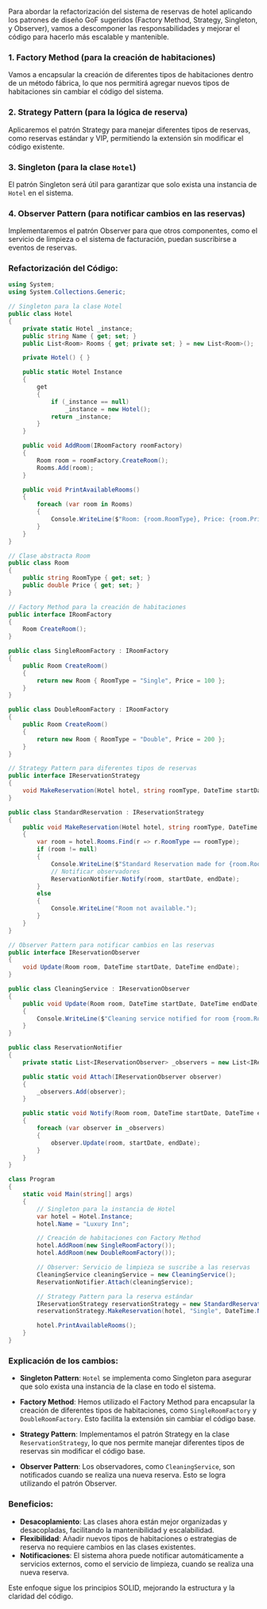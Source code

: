 Para abordar la refactorización del sistema de reservas de hotel aplicando los patrones de diseño GoF sugeridos (Factory Method, Strategy, Singleton, y Observer), vamos a descomponer las responsabilidades y mejorar el código para hacerlo más escalable y mantenible.

### 1. **Factory Method** (para la creación de habitaciones)
Vamos a encapsular la creación de diferentes tipos de habitaciones dentro de un método fábrica, lo que nos permitirá agregar nuevos tipos de habitaciones sin cambiar el código del sistema.

### 2. **Strategy Pattern** (para la lógica de reserva)
Aplicaremos el patrón Strategy para manejar diferentes tipos de reservas, como reservas estándar y VIP, permitiendo la extensión sin modificar el código existente.

### 3. **Singleton** (para la clase `Hotel`)
El patrón Singleton será útil para garantizar que solo exista una instancia de `Hotel` en el sistema.

### 4. **Observer Pattern** (para notificar cambios en las reservas)
Implementaremos el patrón Observer para que otros componentes, como el servicio de limpieza o el sistema de facturación, puedan suscribirse a eventos de reservas.

### Refactorización del Código:

```csharp
using System;
using System.Collections.Generic;

// Singleton para la clase Hotel
public class Hotel
{
    private static Hotel _instance;
    public string Name { get; set; }
    public List<Room> Rooms { get; private set; } = new List<Room>();

    private Hotel() { }

    public static Hotel Instance
    {
        get
        {
            if (_instance == null)
                _instance = new Hotel();
            return _instance;
        }
    }

    public void AddRoom(IRoomFactory roomFactory)
    {
        Room room = roomFactory.CreateRoom();
        Rooms.Add(room);
    }

    public void PrintAvailableRooms()
    {
        foreach (var room in Rooms)
        {
            Console.WriteLine($"Room: {room.RoomType}, Price: {room.Price}");
        }
    }
}

// Clase abstracta Room
public class Room
{
    public string RoomType { get; set; }
    public double Price { get; set; }
}

// Factory Method para la creación de habitaciones
public interface IRoomFactory
{
    Room CreateRoom();
}

public class SingleRoomFactory : IRoomFactory
{
    public Room CreateRoom()
    {
        return new Room { RoomType = "Single", Price = 100 };
    }
}

public class DoubleRoomFactory : IRoomFactory
{
    public Room CreateRoom()
    {
        return new Room { RoomType = "Double", Price = 200 };
    }
}

// Strategy Pattern para diferentes tipos de reservas
public interface IReservationStrategy
{
    void MakeReservation(Hotel hotel, string roomType, DateTime startDate, DateTime endDate);
}

public class StandardReservation : IReservationStrategy
{
    public void MakeReservation(Hotel hotel, string roomType, DateTime startDate, DateTime endDate)
    {
        var room = hotel.Rooms.Find(r => r.RoomType == roomType);
        if (room != null)
        {
            Console.WriteLine($"Standard Reservation made for {room.RoomType} from {startDate} to {endDate}.");
            // Notificar observadores
            ReservationNotifier.Notify(room, startDate, endDate);
        }
        else
        {
            Console.WriteLine("Room not available.");
        }
    }
}

// Observer Pattern para notificar cambios en las reservas
public interface IReservationObserver
{
    void Update(Room room, DateTime startDate, DateTime endDate);
}

public class CleaningService : IReservationObserver
{
    public void Update(Room room, DateTime startDate, DateTime endDate)
    {
        Console.WriteLine($"Cleaning service notified for room {room.RoomType} reservation from {startDate} to {endDate}.");
    }
}

public class ReservationNotifier
{
    private static List<IReservationObserver> _observers = new List<IReservationObserver>();

    public static void Attach(IReservationObserver observer)
    {
        _observers.Add(observer);
    }

    public static void Notify(Room room, DateTime startDate, DateTime endDate)
    {
        foreach (var observer in _observers)
        {
            observer.Update(room, startDate, endDate);
        }
    }
}

class Program
{
    static void Main(string[] args)
    {
        // Singleton para la instancia de Hotel
        var hotel = Hotel.Instance;
        hotel.Name = "Luxury Inn";

        // Creación de habitaciones con Factory Method
        hotel.AddRoom(new SingleRoomFactory());
        hotel.AddRoom(new DoubleRoomFactory());

        // Observer: Servicio de limpieza se suscribe a las reservas
        CleaningService cleaningService = new CleaningService();
        ReservationNotifier.Attach(cleaningService);

        // Strategy Pattern para la reserva estándar
        IReservationStrategy reservationStrategy = new StandardReservation();
        reservationStrategy.MakeReservation(hotel, "Single", DateTime.Now, DateTime.Now.AddDays(2));

        hotel.PrintAvailableRooms();
    }
}
```

### Explicación de los cambios:

- **Singleton Pattern**: `Hotel` se implementa como Singleton para asegurar que solo exista una instancia de la clase en todo el sistema.
  
- **Factory Method**: Hemos utilizado el Factory Method para encapsular la creación de diferentes tipos de habitaciones, como `SingleRoomFactory` y `DoubleRoomFactory`. Esto facilita la extensión sin cambiar el código base.

- **Strategy Pattern**: Implementamos el patrón Strategy en la clase `ReservationStrategy`, lo que nos permite manejar diferentes tipos de reservas sin modificar el código base.

- **Observer Pattern**: Los observadores, como `CleaningService`, son notificados cuando se realiza una nueva reserva. Esto se logra utilizando el patrón Observer.

### Beneficios:
- **Desacoplamiento**: Las clases ahora están mejor organizadas y desacopladas, facilitando la mantenibilidad y escalabilidad.
- **Flexibilidad**: Añadir nuevos tipos de habitaciones o estrategias de reserva no requiere cambios en las clases existentes.
- **Notificaciones**: El sistema ahora puede notificar automáticamente a servicios externos, como el servicio de limpieza, cuando se realiza una nueva reserva.

Este enfoque sigue los principios SOLID, mejorando la estructura y la claridad del código.

